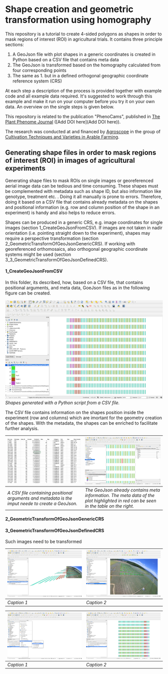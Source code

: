 # Shape creation and geometric transformation using homography

This repository is a tutorial to create 4-sided polygons as shapes in order to mask regions of interest (ROI) in agricultural trials. It contains three principle sections:

1. A GeoJson file with plot shapes in a generic coordinates  is created in Python based on a CSV file that contains meta data
1. The GeoJson is transformed based on the homography calculated from four corresponding points
1. The same as 1. but in a defined orthogonal geographic coordinate reference system (CRS)

At each step a description of the process is provided together with example code and all example data required. It's suggested to work through this example and make it run on your computer before you try it on your own data. An overview on the single steps is given below.

This repository is related to the publication "PhenoCams", published in [The Plant Phenome Journal](https://acsess.onlinelibrary.wiley.com/journal/25782703?utm_source=google&utm_medium=paidsearch&utm_campaign=R3MR425&utm_content=LifeSciences&gad_source=1&gclid=Cj0KCQiAoae5BhCNARIsADVLzZcx_z2oN_tmu4lxL6P_ClUyUV0RayKF0oClDRJePuZDpdBW5dsR6c8aAkmBEALw_wcB) ([Add DOI here](Add DOI here)).

The research was conducted at and financed by [Agroscope](https://www.agroscope.admin.ch) in the group of [Cultivation Techniques and Varieties in Arable Farming](https://www.agroscope.admin.ch/agroscope/en/home/about-us/organization/competence-divisions-strategic-research-divisions/plant-production/cultivation-techniques-varieties-arable-farming.html).

## Generating shape files in order to mask regions of interest (ROI) in images of agricultural experiments

Generating shape files to mask ROIs on single images or georeferenced aerial image data can be tedious and time consuming. These shapes must be complemented with metadata such as shape ID, but also information like genotype, treatment etc. . Doing it all manually is prone to errors. Therefore, doing it based on a CSV file that contains already metadata on the shapes and positional information (e.g. row and column position of the shape in an experiment) is handy and also helps to reduce errors.

Shapes can be produced in a generic CRS, e.g. image coordinates for single images (section 1_CreateGeoJsonFromCSV). If images are not taken in nadir orientation (i.e. pointing straight down to the experiment), shapes may require a perspective transformation (section 2_GeometricTransformOfGeoJsonGenericCRS). If working with georeferenced orthomosaics, also orthogonal geographic coordinate systems might be used (section 3_3_GeometricTransformOfGeoJsonDefinedCRS).

#### 1_CreateGeoJsonFromCSV

In this folder, its described, how, based on a CSV file, that contains positional arguments, and meta data, GoeJson files as in the following figure can be created.

![Shapes based on a CSV](Images/ShapesFromCSVGenericCRS.png)
*Shapes generated with a Python script from a CSV file.*

The CSV file contains information on the shapes position inside the experiment (row and columns) which are imortant for the geometry creation of the shapes. With the metadata, the shapes can be enriched to facilitate further analysis.

| ![Image Alt Text](Images/ImageCSV.png) | ![Image Alt Text](Images/ShapesMetadata.png) |
|---------------------------------------|---------------------------------------|
| *A CSV file containing positional arguments and metadata is the imput neede to create a GeoJson.*                           | *The GeoJson already contains meta information. The meta data of the plot highlighted in red can be seen in the table on the right.*                           |

#### 2_GeometricTransformOfGeoJsonGenericCRS
#### 3_GeometricTransformOfGeoJsonDefinedCRS


Such images need to be transformed 




| ![Image Alt Text](Images/ShapesHomographyTransform.png) | ![Image Alt Text](Images/ShapesSelectedAdjusted.png) |
|---------------------------------------|---------------------------------------|
| *Caption 1*                           | *Caption 2*                           |


| ![Image Alt Text](Images/SetLayerCRS.png) | ![Image Alt Text](Images/ShapesFromCSVDefinedCRS.png) |
|---------------------------------------|---------------------------------------|
| *Caption 1*                           | *Caption 2*                           |